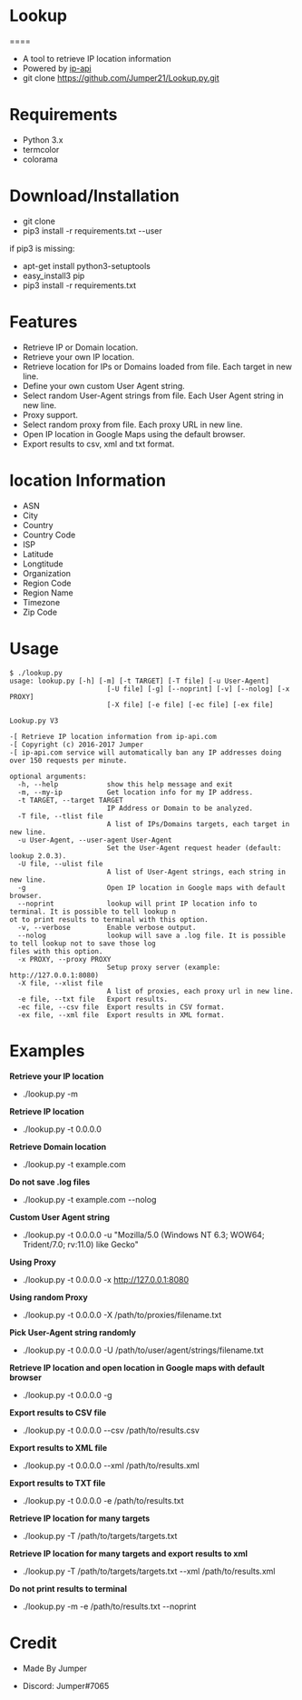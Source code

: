 # Lookup
====
* A tool to retrieve IP location information
* Powered by [ip-api](http://ip-api.com/docs/)
* git clone https://github.com/Jumper21/Lookup.py.git

Requirements
=====
* Python 3.x
* termcolor
* colorama


Download/Installation
====
* git clone 
* pip3 install -r requirements.txt --user

if pip3 is missing:
* apt-get install python3-setuptools
* easy_install3 pip
* pip3 install -r requirements.txt


Features
====
* Retrieve IP or Domain location.
* Retrieve your own IP location.
* Retrieve location for IPs or Domains loaded from file. Each target in new line.
* Define your own custom User Agent string.
* Select random User-Agent strings from file. Each User Agent string in new line.
* Proxy support.
* Select random proxy from file. Each proxy URL in new line.
* Open IP location in Google Maps using the default browser.
* Export results to csv, xml and txt format.


location Information
====
* ASN
* City
* Country
* Country Code
* ISP
* Latitude
* Longtitude
* Organization
* Region Code
* Region Name
* Timezone
* Zip Code


Usage
====
```
$ ./lookup.py
usage: lookup.py [-h] [-m] [-t TARGET] [-T file] [-u User-Agent]
                        [-U file] [-g] [--noprint] [-v] [--nolog] [-x PROXY]
                        [-X file] [-e file] [-ec file] [-ex file]

Lookup.py V3

-[ Retrieve IP location information from ip-api.com
-[ Copyright (c) 2016-2017 Jumper
-[ ip-api.com service will automatically ban any IP addresses doing over 150 requests per minute.

optional arguments:
  -h, --help            show this help message and exit
  -m, --my-ip           Get location info for my IP address.
  -t TARGET, --target TARGET
                        IP Address or Domain to be analyzed.
  -T file, --tlist file
                        A list of IPs/Domains targets, each target in new line.
  -u User-Agent, --user-agent User-Agent
                        Set the User-Agent request header (default: lookup 2.0.3).
  -U file, --ulist file
                        A list of User-Agent strings, each string in new line.
  -g                    Open IP location in Google maps with default browser.
  --noprint             lookup will print IP location info to terminal. It is possible to tell lookup n
ot to print results to terminal with this option.
  -v, --verbose         Enable verbose output.
  --nolog               lookup will save a .log file. It is possible to tell lookup not to save those log
files with this option.
  -x PROXY, --proxy PROXY
                        Setup proxy server (example: http://127.0.0.1:8080)
  -X file, --xlist file
                        A list of proxies, each proxy url in new line.
  -e file, --txt file   Export results.
  -ec file, --csv file  Export results in CSV format.
  -ex file, --xml file  Export results in XML format.
```
  

Examples
====
**Retrieve your IP location**
* ./lookup.py -m

**Retrieve IP location**
* ./lookup.py -t 0.0.0.0

**Retrieve Domain location**
* ./lookup.py -t example.com

**Do not save .log files**
* ./lookup.py -t example.com --nolog

**Custom User Agent string** 
* ./lookup.py -t 0.0.0.0 -u "Mozilla/5.0 (Windows NT 6.3; WOW64; Trident/7.0; rv:11.0) like Gecko"

**Using Proxy**
* ./lookup.py -t 0.0.0.0 -x http://127.0.0.1:8080

**Using random Proxy**
* ./lookup.py -t 0.0.0.0 -X /path/to/proxies/filename.txt

**Pick User-Agent string randomly**
* ./lookup.py -t 0.0.0.0 -U /path/to/user/agent/strings/filename.txt

**Retrieve IP location and open location in Google maps with default browser**
* ./lookup.py -t 0.0.0.0 -g

**Export results to CSV file**
* ./lookup.py -t 0.0.0.0 --csv /path/to/results.csv

**Export results to XML file**
* ./lookup.py -t 0.0.0.0 --xml /path/to/results.xml

**Export results to TXT file**
* ./lookup.py -t 0.0.0.0 -e /path/to/results.txt

**Retrieve IP location for many targets**
* ./lookup.py -T /path/to/targets/targets.txt

**Retrieve IP location for many targets and export results to xml**
* ./lookup.py -T /path/to/targets/targets.txt --xml /path/to/results.xml

**Do not print results to terminal**
* ./lookup.py -m -e /path/to/results.txt --noprint 


Credit
===
* Made By Jumper

* Discord: Jumper#7065
